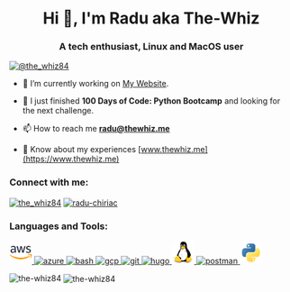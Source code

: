 <h1 align="center">Hi 👋, I'm Radu aka The-Whiz</h1>
<h3 align="center">A tech enthusiast, Linux and MacOS user</h3>

<p align="left"> <a href="https://twitter.com/the_whiz84" target="blank"><img src="https://img.shields.io/twitter/follow/the_whiz84?logo=twitter&style=for-the-badge" alt="@the_whiz84" /></a> </p>

- 🔭 I’m currently working on [My Website](https://github.com/the-whiz84/Portfolio-Website).

- 🌱 I just finished **100 Days of Code: Python Bootcamp** and looking for the next challenge.

- 📫 How to reach me **radu@thewhiz.me**

- 📄 Know about my experiences [www.thewhiz.me](https://www.thewhiz.me)

<h3 align="left">Connect with me:</h3>
<p align="left">
<a href="https://twitter.com/the_whiz84" target="blank"><img align="center" src="https://raw.githubusercontent.com/rahuldkjain/github-profile-readme-generator/master/src/images/icons/Social/twitter.svg" alt="the_whiz84" height="30" width="40" /></a>
<a href="https://linkedin.com/in/radu-chiriac" target="blank"><img align="center" src="https://raw.githubusercontent.com/rahuldkjain/github-profile-readme-generator/master/src/images/icons/Social/linked-in-alt.svg" alt="radu-chiriac" height="30" width="40" /></a>
</p>

<h3 align="left">Languages and Tools:</h3>
<p align="left"> <a href="https://aws.amazon.com" target="_blank" rel="noreferrer"> <img src="https://raw.githubusercontent.com/devicons/devicon/master/icons/amazonwebservices/amazonwebservices-original-wordmark.svg" alt="aws" width="40" height="40"/> </a> <a href="https://azure.microsoft.com/en-in/" target="_blank" rel="noreferrer"> <img src="https://www.vectorlogo.zone/logos/microsoft_azure/microsoft_azure-icon.svg" alt="azure" width="40" height="40"/> </a> <a href="https://www.gnu.org/software/bash/" target="_blank" rel="noreferrer"> <img src="https://www.vectorlogo.zone/logos/gnu_bash/gnu_bash-icon.svg" alt="bash" width="40" height="40"/> </a> <a href="https://cloud.google.com" target="_blank" rel="noreferrer"> <img src="https://www.vectorlogo.zone/logos/google_cloud/google_cloud-icon.svg" alt="gcp" width="40" height="40"/> </a> <a href="https://git-scm.com/" target="_blank" rel="noreferrer"> <img src="https://www.vectorlogo.zone/logos/git-scm/git-scm-icon.svg" alt="git" width="40" height="40"/> </a> <a href="https://gohugo.io/" target="_blank" rel="noreferrer"> <img src="https://api.iconify.design/logos-hugo.svg" alt="hugo" width="40" height="40"/> </a> <a href="https://www.linux.org/" target="_blank" rel="noreferrer"> <img src="https://raw.githubusercontent.com/devicons/devicon/master/icons/linux/linux-original.svg" alt="linux" width="40" height="40"/> </a> <a href="https://postman.com" target="_blank" rel="noreferrer"> <img src="https://www.vectorlogo.zone/logos/getpostman/getpostman-icon.svg" alt="postman" width="40" height="40"/> </a> <a href="https://www.python.org" target="_blank" rel="noreferrer"> <img src="https://raw.githubusercontent.com/devicons/devicon/master/icons/python/python-original.svg" alt="python" width="40" height="40"/> </a> </p>

<p><img align="left" src="https://github-readme-stats-the-whiz84.vercel.app/api/top-langs?username=the-whiz84&show_icons=true&theme=aura&locale=en&layout=compact&exclude_repo=github-readme-stats" alt="the-whiz84" /></p>

<p>&nbsp;<img align="center" src="https://github-readme-stats-the-whiz84.vercel.app/api?username=the-whiz84&show_icons=true&theme=aura&locale=en" alt="the-whiz84" /></p>

